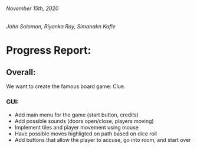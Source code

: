 ###### November 15th, 2020
###### John Solomon, Riyanka Ray, Simanakn Kafle
# Progress Report:
## Overall:
We want to create the famous board game: Clue.

### GUI:
* Add main menu for the game (start button, credits)
* Add possible sounds (doors open/close, players moving)
* Implement tiles and player movement using mouse
* Have possible moves highligted on path based on dice roll
* Add buttons that allow the player to accuse, go into room, and start over




